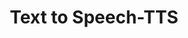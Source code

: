 ---
title: "Text to Speech-TTS"

categories: ['']

tags: ['Text', 'to', 'Speech', 'TTS']

arwords: 'نُظُم تحويل النَّصّ إلى كلام'
arwords2: 'تحويل النص المكتوب إلى منطوق'

arexps: []

enwords: ['Text to Speech-TTS']

enexps: []

arlexicons: 'ن'
arlexicons2: 'ح'

enlexicons: 'T'

authors: ['Ruqayya Roshdy']

translators: ['']

citations: 'العربية والذكاء الاصطناعي'

sources: 'مركز الملك عبدالله بن عبدالعزيز الدولي لخدمة اللغة العربية'

word: "true"

slug: ""
---